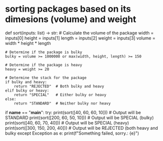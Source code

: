 # sorting packages based on its dimesions (volume) and weight
def sort(inputs: list) -> str:
    # Calculate the volume of the package
    width = inputs[0]
    height = inputs[1]
    length = inputs[2]
    weight = inputs[3]
    volume = width * height * length

    # Determine if the package is bulky
    bulky = volume >= 1000000 or max(width, height, length) >= 150

    # Determine if the package is heavy
    heavy = weight >= 20

    # Determine the stack for the package
    if bulky and heavy:
        return "REJECTED"  # Both bulky and heavy
    elif bulky or heavy:
        return "SPECIAL"   # Either bulky or heavy
    else:
        return "STANDARD"  # Neither bulky nor heavy

if __name__ == "__main__":
    try:
        print(sort([40, 60, 60, 10]))   # Output will be STANDARD
        print(sort([200, 60, 50, 10]))    # Output will be SPECIAL (bulky)
        print(sort([40, 60, 70, 40]))     # Output will be SPECIAL (heavy)
        print(sort([300, 150, 200, 40]))  # Output will be REJECTED (both heavy and bulky
    except Exception as e:
        print(f"Something failed, sorry.: {e}")
